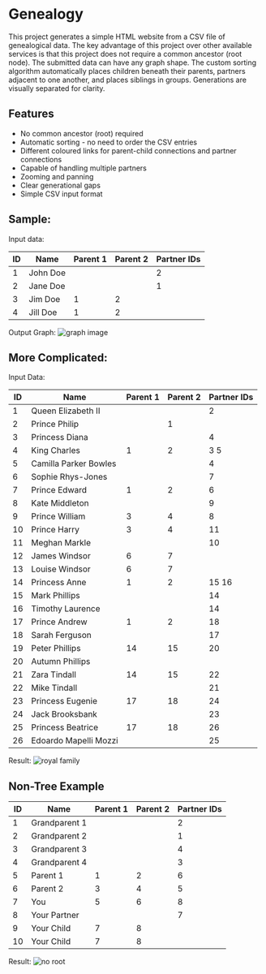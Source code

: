 # Genealogy
This project generates a simple HTML website from a CSV file of genealogical data.
The key advantage of this project over other available services is that this project does not require a common ancestor (root node).
The submitted data can have any graph shape.
The custom sorting algorithm automatically places children beneath their parents, partners adjacent to one another, and places siblings in groups.
Generations are visually separated for clarity.

## Features
- No common ancestor (root) required
- Automatic sorting - no need to order the CSV entries
- Different coloured links for parent-child connections and partner connections
- Capable of handling multiple partners
- Zooming and panning
- Clear generational gaps
- Simple CSV input format

## Sample:
Input data:

|ID |Name|Parent 1|Parent 2|Partner IDs|
|---|----|--------|--------|-----------|
1|John Doe|||2|
2|Jane Doe|||1|
3|Jim Doe|1|2||
4|Jill Doe|1|2|

Output Graph:
![graph image](../images/example.png)

## More Complicated:
Input Data:


|ID |Name|Parent 1|Parent 2|Partner IDs|
|---|----|--------|--------|-----------|
1|Queen Elizabeth II|||2
2|Prince Philip||1
3|Princess Diana|||4
4|King Charles|1|2|3 5
5|Camilla Parker Bowles|||4
6|Sophie Rhys-Jones|||7
7|Prince Edward|1|2|6
8|Kate Middleton|||9
9|Prince William|3|4|8
10|Prince Harry|3|4|11
11|Meghan Markle|||10
12|James Windsor|6|7
13|Louise Windsor|6|7
14|Princess Anne|1|2|15 16
15|Mark Phillips|||14
16|Timothy Laurence|||14
17|Prince Andrew|1|2|18
18|Sarah Ferguson|||17
19|Peter Phillips|14|15|20
20|Autumn Phillips||||19
21|Zara Tindall|14|15|22
22|Mike Tindall|||21
23|Princess Eugenie|17|18|24
24|Jack Brooksbank|||23
25|Princess Beatrice|17|18|26
26|Edoardo Mapelli Mozzi|||25

Result:
![royal family](../images/royal_family.png)

## Non-Tree Example
|ID |Name|Parent 1|Parent 2|Partner IDs|
|---|----|--------|--------|-----------|
1|Grandparent 1|||2
2|Grandparent 2|||1
3|Grandparent 3|||4
4|Grandparent 4|||3
5|Parent 1|1|2|6
6|Parent 2|3|4|5
7|You|5|6|8
8|Your Partner|||7
9|Your Child|7|8|
10|Your Child|7|8

Result:
![no root](../images/no_root.png)
